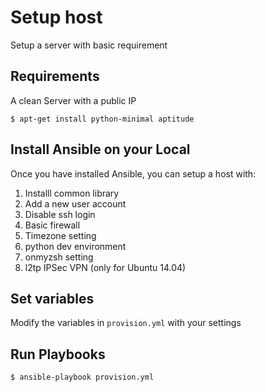 # Setup host

Setup a server with basic requirement

## Requirements

A clean Server with a public IP

```
$ apt-get install python-minimal aptitude
```

## Install Ansible on your Local

Once you have installed Ansible, you can setup a host with:

1. Installl common library
2. Add a new user account
3. Disable ssh login
4. Basic firewall
5. Timezone setting
6. python dev environment
7. onmyzsh setting
8. l2tp IPSec VPN (only for Ubuntu 14.04)

## Set variables

Modify the variables in `provision.yml` with your settings

## Run Playbooks 

```
$ ansible-playbook provision.yml
```
